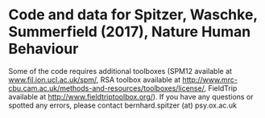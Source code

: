 # Code and data for Spitzer, Waschke, Summerfield (2017), Nature Human Behaviour
Some of the code requires additional toolboxes (SPM12 available at www.fil.ion.ucl.ac.uk/spm/, RSA toolbox available at http://www.mrc-cbu.cam.ac.uk/methods-and-resources/toolboxes/license/, FieldTrip available at http://www.fieldtriptoolbox.org/).
If you have any questions or spotted any errors, please contact bernhard.spitzer (at) psy.ox.ac.uk
